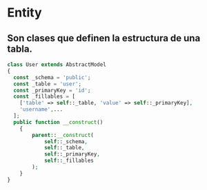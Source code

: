 # Entity

## Son clases que definen la estructura de una tabla.
```php
class User extends AbstractModel
{
  const _schema = 'public';
  const _table = 'user';
  const _primaryKey = 'id';
  const _fillables = [
    ['table' => self::_table, 'value' => self::_primaryKey],
    'username',...
  ];
  public function __construct()
	{
		parent::__construct(
			self::_schema,
			self::_table,
			self::_primaryKey,
			self::_fillables
		);
	}
}
```
